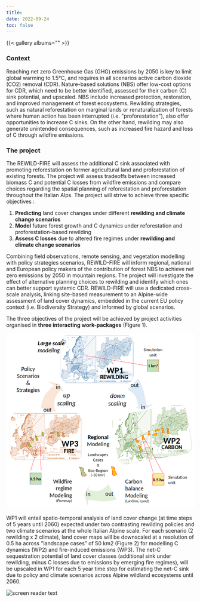 ```yaml
---
title:
date: 2022-09-24
toc: false
---
```

 {{< gallery albums="<front>" >}}
 
<h3>Context</h3>

Reaching net zero Greenhouse Gas (GHG) emissions by 2050 is key to limit global warming to 1.5°C, and requires in all scenarios active carbon dioxide (CO2) removal (CDR). Nature-based solutions (NBS) offer low-cost options for CDR, which need to be better identified, assessed for their carbon (C) sink potential, and upscaled. NBS include increased protection, restoration, and improved management of forest ecosystems. Rewilding strategies, such as natural reforestation on marginal lands or renaturalization of forests where human action has been interrupted (i.e. "proforestation"), also offer opportunities to increase C sinks. On the other hand, rewilding may also generate unintended consequences, such as increased fire hazard and loss of C through wildfire emissions.

<h3>The project</h3>
        
The REWILD-FIRE will assess the additional C sink associated with promoting reforestation on former agricultural land and proforestation of existing forests. The project will assess tradeoffs between increased biomass C and potential C losses from wildfire emissions and compare choices regarding the spatial planning of reforestation and proforestation throughout the Italian Alps. The project will strive to achieve three specific objectives :

1) **Predicting** land cover changes under different **rewilding and climate change scenarios**
2) **Model** future forest growth and C dynamics under reforestation and proforestation-based rewilding
3) **Assess C losses** due to altered fire regimes under **rewilding and climate change scenarios**

Combining field observations, remote sensing, and vegetation modelling with policy strategies scenarios, REWILD-FIRE will inform regional, national and European policy makers of the contribution of forest NBS to achieve net zero emissions by 2050 in mountain regions. The project will investigate the effect of alternative planning choices to rewilding and identify which ones can better support systemic CDR. REWILD-FIRE will use a dedicated cross-scale analysis, linking site-based measurement to an Alpine-wide assessment of land cover dynamics, embedded in the current EU policy context (i.e. Biodiversity Strategy) and informed by global scenarios.

The three objectives of the project will be achieved by project activities organised in **three interacting work-packages** (Figure 1). 

![screen reader text](Project_organisation.png "Figure 1 - REWILD-FIRE main work flow diagram including WP1, WP2, WP3.")

WP1 will entail spatio-temporal analysis of land cover change (at time steps of 5 years until 2060) expected under two contrasting rewilding policies and two climate scenarios at the whole Italian Alpine scale. For each scenario (2 rewilding x 2 climate), land cover maps will be downscaled at a resolution of 0.5 ha across "landscape cases” of 50 km2 (Figure 2) for modelling C dynamics (WP2) and fire-induced emissions (WP3). The net-C sequestration potential of land cover classes (additional sink under rewilding, minus C losses due to emissions by emerging fire regimes), will be upscaled in WP1 for each 5 year time step for estimating the net-C sink due to policy and climate scenarios across Alpine wildland ecosystems until 2060.

![screen reader text](Figure2.png "Figure 2 - Schematic representation of the working scales adopted in REWILD-FIRE (model-based projections and scenario analysis
(WP1): 1 km2; landscape-scale cases (WP2 and WP3): 0.5 ha and an extent of about 50 km2).")


